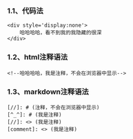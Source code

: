 ### 1.1、代码法
    <div style='display:none'>
        哈哈哈哈，看不到我的我隐藏的很深
    </div>
### 1.2、html注释语法
    <!--哈哈哈哈，我是注释，不会在浏览器中显示-->
### 1.3、markdown注释语法
    [//]: # (注释，不会在浏览器中显示)
    [^_^]: # (我是注释)
    [//]: <> (我是注释)
    [comment]: <> (我是注释)